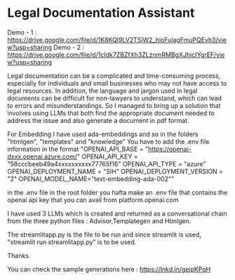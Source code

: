 # Legal Documentation Assistant

Demo - 1 : https://drive.google.com/file/d/1K8KQl9LV2TSjW2_hioFujagFmuPQEvh3/view?usp=sharing
Demo - 2 : https://drive.google.com/file/d/1cIdk7ZBZfXh3ZLznmRMBgXJhicIYgrEF/view?usp=sharing


Legal documentation can be a complicated and time-consuming process, especially for individuals and small businesses who may not have access to legal resources. 
In addition, the language and jargon used in legal documents can be difficult for non-lawyers to understand, which can lead to errors and misunderstandings. 
So I managed to bring up a solution that involves using LLMs that both find the appropriate document needed to address the issue and also generate a 
document in pdf format. 

For Embedding I have used ada-embeddings and so in the folders "htmlgen", "templates" and "knowledge" You have to add the .env file information in the format
"OPENAI_API_BASE = "https://openai-dxxx.openai.azure.com/"
OPENAI_API_KEY = "58cccbeeb49a4xxxxxxxxxx77765f16"
OPENAI_API_TYPE = "azure"
OPENAI_DEPLOYMENT_NAME = "SIH"
OPENAI_DEPLOYMENT_VERSION = "2"
OPENAI_MODEL_NAME="text-embedding-ada-002""

in the .env file in the root folder you hafta make an .env file that contains the openai api key that you can avail from platform.openai.com

I have used 3 LLMs which is created and returned as a conversational chain from the three python files : Advisor,Templategen and Htmlgen.

The streamlitapp.py is the file to be run and since streamlit is used, "streamlit run streamlitapp.py" is to be used.

Thanks.

You can check the sample generations here : https://lnkd.in/geipKPqH
